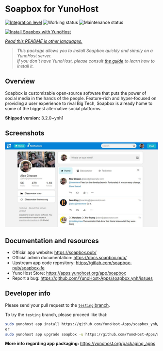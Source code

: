 <!--
N.B.: This README was automatically generated by <https://github.com/YunoHost/apps/tree/master/tools/readme_generator>
It shall NOT be edited by hand.
-->

# Soapbox for YunoHost

[![Integration level](https://dash.yunohost.org/integration/soapbox.svg)](https://dash.yunohost.org/appci/app/soapbox) ![Working status](https://ci-apps.yunohost.org/ci/badges/soapbox.status.svg) ![Maintenance status](https://ci-apps.yunohost.org/ci/badges/soapbox.maintain.svg)

[![Install Soapbox with YunoHost](https://install-app.yunohost.org/install-with-yunohost.svg)](https://install-app.yunohost.org/?app=soapbox)

*[Read this README is other languages.](./ALL_README.md)*

> *This package allows you to install Soapbox quickly and simply on a YunoHost server.*  
> *If you don't have YunoHost, please consult [the guide](https://yunohost.org/install) to learn how to install it.*

## Overview

Soapbox is customizable open-source software that puts the power of social media in the hands of the people.
Feature-rich and hyper-focused on providing a user experience to rival Big Tech, Soapbox is already home to some of the biggest alternative social platforms.


**Shipped version:** 3.2.0~ynh1

## Screenshots

![Screenshot of Soapbox](./doc/screenshots/screenshot.jpg)

## Documentation and resources

- Official app website: <https://soapbox.pub/>
- Official admin documentation: <https://docs.soapbox.pub/>
- Upstream app code repository: <https://gitlab.com/soapbox-pub/soapbox-fe>
- YunoHost Store: <https://apps.yunohost.org/app/soapbox>
- Report a bug: <https://github.com/YunoHost-Apps/soapbox_ynh/issues>

## Developer info

Please send your pull request to the [`testing` branch](https://github.com/YunoHost-Apps/soapbox_ynh/tree/testing).

To try the `testing` branch, please proceed like that:

```bash
sudo yunohost app install https://github.com/YunoHost-Apps/soapbox_ynh/tree/testing --debug
or
sudo yunohost app upgrade soapbox -u https://github.com/YunoHost-Apps/soapbox_ynh/tree/testing --debug
```

**More info regarding app packaging:** <https://yunohost.org/packaging_apps>
